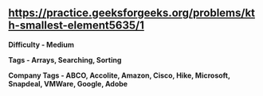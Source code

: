 ## https://practice.geeksforgeeks.org/problems/kth-smallest-element5635/1

**Difficulty - Medium**

**Tags - Arrays, Searching, Sorting**

**Company Tags - ABCO, Accolite, Amazon, Cisco, Hike, Microsoft, Snapdeal, VMWare, Google, Adobe**

